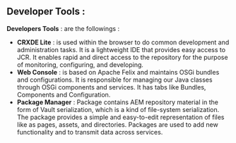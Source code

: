 ## Developer Tools :

**Developers Tools** : are the followings : 

  - **CRXDE Lite** : is used within the browser to do common development and administration tasks. It is a lightweight IDE that provides easy access to JCR. It enables rapid and direct access to the repository for the purpose of monitoring, configuring, and developing. 
  - **Web Console** : is based on Apache Felix and maintains OSGi bundles and configurations. It is responsible for managing our Java classes through OSGi components and services. It has tabs like Bundles, Components and Configuration. 
  - **Package Manager** :  Package contains AEM repository material in the form of Vault serialization, which is a kind of file-system serialization. The package provides a simple and easy-to-edit representation of files like as pages, assets, and directories. Packages are used to add new functionality and to transmit data across services.
